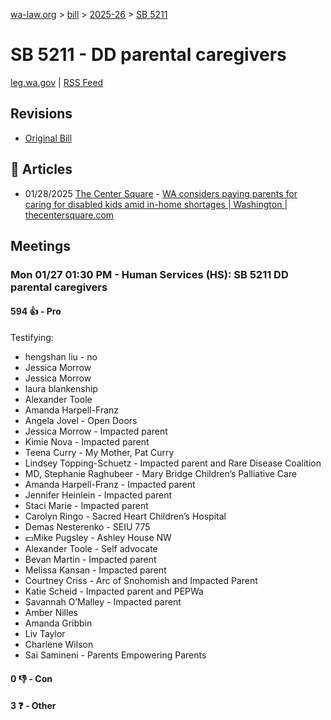 [wa-law.org](/) > [bill](/bill/) > [2025-26](/bill/2025-26/) > [SB 5211](/bill/2025-26/sb/5211/)

# SB 5211 - DD parental caregivers
[leg.wa.gov](https://app.leg.wa.gov/billsummary?BillNumber=5211&Year=2025&Initiative=false) | [RSS Feed](./rss.xml)

## Revisions
* [Original Bill](1/)

## 📰 Articles
* 01/28/2025 [The Center Square](/org/the_center_square/) - [WA considers paying parents for caring for disabled kids amid in-home shortages | Washington | thecentersquare.com](https://www.thecentersquare.com/washington/article_8c6bfd46-ddae-11ef-acfa-671326e94d47.html#:~:text=Senate%20Bill%205211)

## Meetings
### Mon 01/27 01:30 PM - Human Services (HS): SB 5211 DD parental caregivers
#### 594 👍 - Pro
Testifying:
* hengshan liu - no
* Jessica Morrow
* Jessica Morrow
* laura blankenship
* Alexander Toole
* Amanda Harpell-Franz
* Angela Jovel - Open Doors
* Jessica Morrow - Impacted parent
* Kimie Nova - Impacted parent
* Teena Curry - My Mother, Pat Curry
* Lindsey Topping-Schuetz - Impacted parent and Rare Disease Coalition
* MD, Stephanie Raghubeer - Mary Bridge Children’s Palliative Care
* Amanda Harpell-Franz - Impacted parent
* Jennifer Heinlein - Impacted parent
* Staci Marie - Impacted parent
* Carolyn Ringo - Sacred Heart Children’s Hospital
* Demas Nesterenko - SEIU 775
* 💵Mike Pugsley - Ashley House NW
* Alexander Toole - Self advocate
* Bevan Martin - Impacted parent
* Melissa Kansan - Impacted parent
* Courtney Criss - Arc of Snohomish and Impacted Parent
* Katie Scheid - Impacted parent and PEPWa
* Savannah O’Malley - Impacted parent
* Amber Nilles
* Amanda Gribbin
* Liv Taylor
* Charlene Wilson
* Sai Samineni - Parents Empowering Parents

#### 0 👎 - Con

#### 3 ❓ - Other
